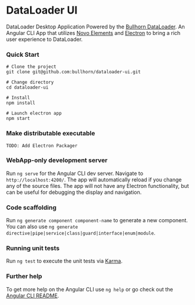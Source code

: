 # DataLoader UI

DataLoader Desktop Application Powered by the [Bullhorn DataLoader](https://github.com/bullhorn/dataloader). An Angular CLI App that utilizes [Novo Elements](http://bullhorn.github.io/novo-elements/) and [Electron](https://electron.atom.io/) to bring a rich user experience to DataLoader. 

### Quick Start

```
# Clone the project
git clone git@github.com:bullhorn/dataloader-ui.git

# Change directory
cd dataloader-ui

# Install
npm install

# Launch electron app
npm start
```

### Make distributable executable

```
TODO: Add Electron Packager
```

### WebApp-only development server

Run `ng serve` for the Angular CLI dev server. Navigate to `http://localhost:4200/`. The app will automatically reload if you change any of the source files. The app will not have any Electron functionality, but can be useful for debugging the display and navigation.

### Code scaffolding

Run `ng generate component component-name` to generate a new component. You can also use `ng generate directive|pipe|service|class|guard|interface|enum|module`.

### Running unit tests

Run `ng test` to execute the unit tests via [Karma](https://karma-runner.github.io).

### Further help

To get more help on the Angular CLI use `ng help` or go check out the [Angular CLI README](https://github.com/angular/angular-cli/blob/master/README.md).
